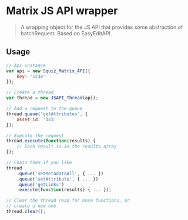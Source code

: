 # Matrix JS API wrapper

[Bower]: http://bower.io/
[Squiz Boilerplate]: https://gitlab.squiz.net/boilerplate/squiz-boilerplate

> A wrapping object for the JS API that provides some abstraction of batchRequest. Based on EasyEditAPI.

## Usage

```javascript
// Api instance
var api = new Squiz_Matrix_API({
    key: '1234'
});

// Create a thread
var thread = new JSAPI_Thread(api);

// Add a request to the queue
thread.queue('getAttributes', {
    asset_id: '123'
});

// Execute the request
thread.execute(function(results) {
    // Each result is in the results array 
});

// Chain them if you like
thread
    .queue('setMetadataAll', { ... })
    .queue('setAttribute', { ... })
    .queue('getLinks')
    .execute(function(results) { ... });

// Clear the thread read for more functions, or
// create a new one
thread.clear();
```